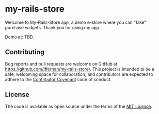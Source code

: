 # my-rails-store

Welcome to My-Rails-Store app, a demo e-store where you can "fake" purchase widgets. Thank you for using my app.

Demo at: TBD.

## Contributing

Bug reports and pull requests are welcome on GitHub at https://github.com/jffernan/my-rails-store/. This project is intended to be a safe, welcoming space for collaboration, and contributors are expected to adhere to the [Contributor Covenant](http://contributor-covenant.org) code of conduct.

## License

The code is available as open source under the terms of the [MIT License](http://opensource.org/licenses/MIT).
